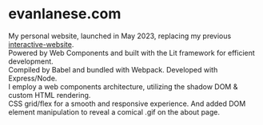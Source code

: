 # evanlanese.com

My personal website, launched in May 2023, replacing my previous [interactive-website](https://github.com/boshimoto/interactive-website).<br/>
Powered by Web Components and built with the Lit framework for efficient development.<br/>
Compiled by Babel and bundled with Webpack. Developed with Express/Node.<br/>
I employ a web components architecture, utilizing the shadow DOM & custom HTML rendering.<br/>
CSS grid/flex for a smooth and responsive experience. And added DOM element manipulation to reveal a comical .gif on the about page.
